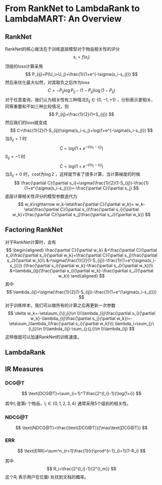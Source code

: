 # From RankNet to LambdaRank to LambdaMART: An Overview 

## RankNet

RankNet的核心做法在于训练底层模型对于物品相关性的评分
$$
s_i=f(x_i)
$$
顶层的loss计算采用
$$
P_{ij}=P(U_i>U_j)=\frac{1}{1+e^{-\sigma(s_i-s_j)}}
$$
然后来优化最大似然，对其取负之后作为loss
$$
C=-P_{ij}\log P_{ij}-(1-P_{ij})\log(1-P_{ij})
$$
对于任意查询，我们认为相关性有三种情况$S_{ij}\in\{0,-1,+1\}$ ，分别表示更相关、同等重要和不如三种比较情况，则
$$
P_{ij}=\frac{1}{2}(1+S_{ij})
$$
然后我们的loss就变成
$$
C=\frac{1}{2}(1-S_{ij})\sigma(s_i-s_j)+log(1+e^{-\sigma(s_i-s_j)})
$$
当$S_{ij}=1$ 时
$$
C=log(1+e^{-\sigma(s_i-s_j)})
$$
$S_{ij}=-1$ 时
$$
C = log(1+e^{-\sigma(s_j-s_i)})
$$
当$S_{ij}=0$ 时，cost为$\log2$ ，这样就节省了很多计算，当计算梯度的时候
$$
\frac{\partial C}{\partial s_i}=\sigma(\frac{1}{2}(1-S_{ij})-\frac{1}{1+e^{\sigma(s_i-s_j)}})=-\frac{\partial C}{\partial s_j}
$$
底层计算相关性评分的模型参数迭代为
$$
w_k\rightarrow w_k-\eta\frac{\partial C}{\partial w_k}=
w_k-\eta(\frac{\partial C}{\partial s_i}\frac{\partial s_i}{\partial w_k}+\frac{\partial C}{\partial s_j}\frac{\partial s_J}{\partial w_k})
$$

## Factoring RankNet

对于RankNet计算时，会有
$$
\begin{aligned}
\frac{\partial C}{\partial w_k}
&=\frac{\partial C}{\partial s_i}\frac{\partial s_i}{\partial w_k}+\frac{\partial C}{\partial s_j}\frac{\partial s_J}{\partial w_k}\\
&=\sigma(\frac{1}{2}(1-S_{ij})-\frac{1}{1+e^{\sigma(s_i-s_j)}})
(\frac{\partial s_i}{\partial w_k}-\frac{\partial s_J}{\partial w_k})\\
&=\lambda_{ij}(\frac{\partial s_i}{\partial w_k}-\frac{\partial s_J}{\partial w_k})
\end{aligned}
$$
其中
$$
\lambda_{ij}=\sigma(\frac{1}{2}(1-S_{ij})-\frac{1}{1+e^{\sigma(s_i-s_j)}})
$$
对于训练样本，我们可以做所有的计算之后再更新一次参数
$$
\delta w_k=-\eta\sum_{\{i,j\}\in I}(\lambda_{ij}\frac{\partial s_i}{\partial w_k}-\lambda_{ij}\frac{\partial s_j}{\partial w_k})=-\eta\sum_i\lambda_i\frac{\partial s_i}{\partial w_k}\\\
\lambda_i=\sum_{j:\{i,j\}\in I}\lambda_{ij}-\sum_{j:{j,i}\in I}\lambda_{ij}
$$
这样做就可以加速RankNet的训练速度。

## LambdaRank





## IR Measures

### DCG@T

$$
\text{DCG@T}=\sum_{i=1}^T\frac{2^{l_i}-1}{\log(1+i)}
$$

其中$l_i$ 是第$i$ 个物品，$l_i\in\{0,1,2,3,4\}$ 通常采用5个级别的相关性。

### NDCG@T

$$
\text{NDCG@T}=\frac{\text{DCG@T}}{\max\text{DCG@T}}
$$

### ERR

$$
\text{ERR}=\sum^n_{r=1}\frac{1}{r}\prod^{r-1}_{i=1}(1-R_i)
$$

其中
$$
R_i=\frac{2^{l_i}-1}{2^{l_m}}
$$
这个$R_i$ 表示用户在位置$i$ 处找到文档的概率。